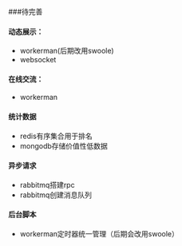 ###待完善
#### 动态展示：
- workerman(后期改用swoole)
- websocket

#### 在线交流：
- workerman

#### 统计数据
- redis有序集合用于排名
- mongodb存储价值性低数据

#### 异步请求
- rabbitmq搭建rpc
- rabbitmq创建消息队列

#### 后台脚本
- workerman定时器统一管理（后期会改用swoole）